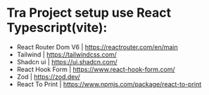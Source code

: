 # Tra Project setup use React Typescript(vite):

- React Router Dom V6 | https://reactrouter.com/en/main
- Tailwind | https://tailwindcss.com/
- Shadcn ui | https://ui.shadcn.com/
- React Hook Form | https://www.react-hook-form.com/
- Zod | https://zod.dev/
- React To Print | https://www.npmjs.com/package/react-to-print